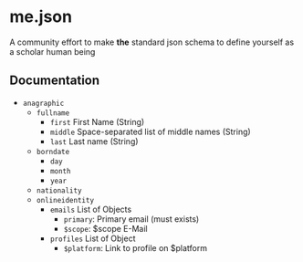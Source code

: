 # me.json

A community effort to make **the** standard json schema to define yourself as a scholar human being

## Documentation

* `anagraphic`
    * `fullname`
        * `first` First Name (String)
        * `middle` Space-separated list of middle names (String)
        * `last` Last name (String)
    * `borndate`
        * `day`
        * `month`
        * `year`
    * `nationality`
    * `onlineidentity`
        * `emails` List of Objects
            * `primary`: Primary email (must exists)
            * `$scope`: $scope E-Mail
        * `profiles` List of Object
            * `$platform`: Link to profile on $platform
    




